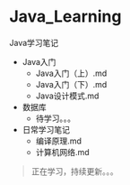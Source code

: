 # Java_Learning
Java学习笔记

- Java入门
  - Java入门（上）.md
  - Java入门（下）.md
  - Java设计模式.md
- 数据库
  - 待学习。。。
- 日常学习笔记
  - 编译原理.md
  - 计算机网络.md

> 正在学习，持续更新。。。
